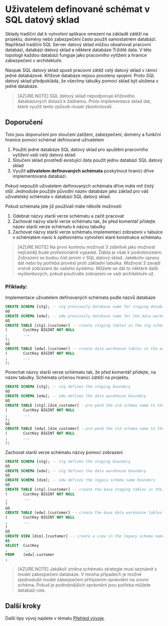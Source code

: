 <properties
   pageTitle="Uživatelem definované schémat v SQL datový sklad | Microsoft Azure"
   description="Tipy pro použití jazyce Transact-SQL schémat v SQL Azure datový sklad k vývoji řešení."
   services="sql-data-warehouse"
   documentationCenter="NA"
   authors="jrowlandjones"
   manager="barbkess"
   editor=""/>

<tags
   ms.service="sql-data-warehouse"
   ms.devlang="NA"
   ms.topic="article"
   ms.tgt_pltfrm="NA"
   ms.workload="data-services"
   ms.date="06/14/2016"
   ms.author="jrj;barbkess;sonyama"/>

# <a name="user-defined-schemas-in-sql-data-warehouse"></a>Uživatelem definované schémat v SQL datový sklad

Sklady tradiční dat k vytvoření aplikace omezení na základě zátěží na projektu, domény nebo zabezpečení často použít samostatném databází. Například tradiční SQL Server datový sklad můžou obsahovat pracovní databázi, databázi datový sklad a některé databáze Tržiště data. V této topologii každou databázi funguje jako pracovního vytížení a hranice zabezpečení v architektuře.

Naopak SQL datový sklad spustí pracovní zátěž celý datový sklad v rámci jedné databázové. Křížové databáze nejsou povoleny spojení. Proto SQL datový sklad předpokládá, že všechny tabulky pomocí sklad být uložena v jedné databáze.

> [AZURE.NOTE] SQL datový sklad nepodporuje křížového databázových dotazů k žádnému. Proto implementace sklad dat, které využít tento způsob muset zkontrolovali.

## <a name="recommendations"></a>Doporučení

Toto jsou doporučení pro sloučení zatížení, zabezpečení, domény a funkční hranice pomocí schémat definované uživatelem

1. Použití jedné databáze SQL datový sklad pro spuštění pracovního vytížení vaší celý datový sklad
2. Sloučení sklad prostředí existující data použít jednu databázi SQL datový sklad
3. Využít **uživatelem definovaných schémata** poskytnout hranici dříve implementovaná databází.

Pokud nepoužili uživatelem definovaných schémata dříve máte mít čistý stůl. Jednoduše použijte původní název databáze jako základ pro váš uživatelský schémata v databázi SQL datový sklad.

Pokud schémata jste již používali máte několik možností:

1. Odebrat názvy starší verze schématu a začít pracovat
2. Zachovat názvy starší verze schématu tak, že před komentář přidejte název starší verze schématu k názvu tabulky
3. Zachovat názvy starší verze schématu implementací zobrazení v tabulce v schématem navíc k opětovnému vytvoření staré konstrukce schématu.

> [AZURE.NOTE] Na první kontrolu možnost 3 zdánlivě jako možnost nejčastěji bude profesionálně vypadat. Ďábla je však k podrobnostem. Zobrazení se budou číst jenom v SQL datový sklad. Jakékoliv úpravy dat nebo by potřeba provést proti základní tabulka. Možnost 3 zavádí vrstvě zobrazení do vašeho systému. Můžete se dát to některé další myšlenkových, pokud používáte zobrazení ve vaší architektuře už.


### <a name="examples"></a>Příklady:

Implementace uživatelem definovaných schémata podle názvů databáze

```sql
CREATE SCHEMA [stg]; -- stg previously database name for staging database
GO
CREATE SCHEMA [edw]; -- edw previously database name for the data warehouse
GO
CREATE TABLE [stg].[customer] -- create staging tables in the stg schema
(       CustKey BIGINT NOT NULL
,       ...
);
GO
CREATE TABLE [edw].[customer] -- create data warehouse tables in the edw schema
(       CustKey BIGINT NOT NULL
,       ...
);
```

Ponechat názvy starší verze schématu tak, že před komentář přidejte, na název tabulky. Schémata určenou hranici zátěží na projektu.

```sql
CREATE SCHEMA [stg]; -- stg defines the staging boundary
GO
CREATE SCHEMA [edw]; -- edw defines the data warehouse boundary
GO
CREATE TABLE [stg].[dim_customer] --pre-pend the old schema name to the table and create in the staging boundary
(       CustKey BIGINT NOT NULL
,       ...
);
GO
CREATE TABLE [edw].[dim_customer] --pre-pend the old schema name to the table and create in the data warehouse boundary
(       CustKey BIGINT NOT NULL
,       ...
);
```

Zachovat starší verze schématu názvy pomocí zobrazení

```sql
CREATE SCHEMA [stg]; -- stg defines the staging boundary
GO
CREATE SCHEMA [edw]; -- stg defines the data warehouse boundary
GO
CREATE SCHEMA [dim]; -- edw defines the legacy schema name boundary
GO
CREATE TABLE [stg].[customer] -- create the base staging tables in the staging boundary
(       CustKey BIGINT NOT NULL
,       ...
)
GO
CREATE TABLE [edw].[customer] -- create the base data warehouse tables in the data warehouse boundary
(       CustKey BIGINT NOT NULL
,       ...
)
GO
CREATE VIEW [dim].[customer] -- create a view in the legacy schema name boundary for presentation consistency purposes only
AS
SELECT  CustKey
,       ...
FROM    [edw].customer
;
```

> [AZURE.NOTE] Jakákoli změna schématu strategie musí seznámit s model zabezpečení databáze. V mnoha případech je možné zjednodušit model zabezpečení přiřazením oprávnění na úrovni schéma. Pokud je podrobnějších oprávnění jsou potřeba můžete databázi role.

## <a name="next-steps"></a>Další kroky
Další tipy vývoj najdete v tématu [Přehled vývoje][].

<!--Image references-->

<!--Article references-->
[Přehled vývoje]: sql-data-warehouse-overview-develop.md

<!--MSDN references-->

<!--Other Web references-->
